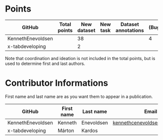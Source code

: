 # Points

| GitHub            | Total points | New dataset | New task | Dataset annotations | (Bug)fixes | Running Models | Review PR |  Paper Writing | Ideation | Coordination |
| ----------------- | ------------ | ----------- | -------- | ------------------- | ---------- | -------------- |  -------- | -------------- | -------- | ------------- |
| KennethEnevoldsen |              |   38        |          |                     |         4  |                |           |                |         |               |
| x-tabdeveloping   |              |    2        |          |                     |            |                |           |                |        |               |

Note that coordination and ideation is not included in the total points, but is used to determine first and last authors. 

# Contributor Informations

First name and last name are as you want them to appear in a publication.

| GitHub            | First name | Last name  | Email                        | User on openreview   |
| ----------------- | ---------- | ---------- | ---------------------------- | -------------------- |
| KennethEnevoldsen | Kenneth    | Enevoldsen | kennethcenevoldsen@gmail.com | ~Kenneth_Enevoldsen1 |
| x-tabdeveloping   | Márton     | Kardos     |                              | ~Márton_Kardos1      |


